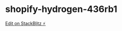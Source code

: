 # shopify-hydrogen-436rb1

[Edit on StackBlitz ⚡️](https://stackblitz.com/edit/shopify-hydrogen-436rb1)